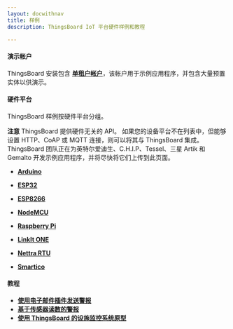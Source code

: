 ```yaml
---
layout: docwithnav
title: 样例
description: ThingsBoard IoT 平台硬件样例和教程

--- 
```


#### 演示帐户

ThingsBoard 安装包含 **[单租户帐户](/docs/samples/demo-account/)**，该帐户用于示例应用程序，并包含大量预置实体以供演示。

#### 硬件平台

ThingsBoard 样例按硬件平台分组。

**注意** ThingsBoard 提供硬件无关的 API。
如果您的设备平台不在列表中，但能够设置 HTTP、CoAP 或 MQTT 连接，则可以将其与 ThingsBoard 集成。
ThingsBoard 团队正在为英特尔爱迪生、C.H.I.P、Tessel、三星 Artik 和 Gemalto 开发示例应用程序，并将尽快将它们上传到此页面。  

 - [**Arduino**](/docs/samples/arduino/)

 - [**ESP32**](/docs/samples/esp32/)

 - [**ESP8266**](/docs/samples/esp8266/)

 - [**NodeMCU**](/docs/samples/nodemcu/)

 - [**Raspberry Pi**](/docs/samples/raspberry/)

 - [**LinkIt ONE**](/docs/samples/linkit-one/)

 - [**Nettra RTU**](/docs/samples/nettrartu+/)

 - [**Smartico**](/docs/samples/smartico/)

#### 教程

 - [**使用电子邮件插件发送警报**](/docs/samples/alarms/mail/)
 - [**基于传感器读数的警报**](/docs/samples/alarms/basic-rules/)
 - [**使用 ThingsBoard 的设施监控系统原型**](/docs/samples/monitoring/facilities-monitoring-poc/)